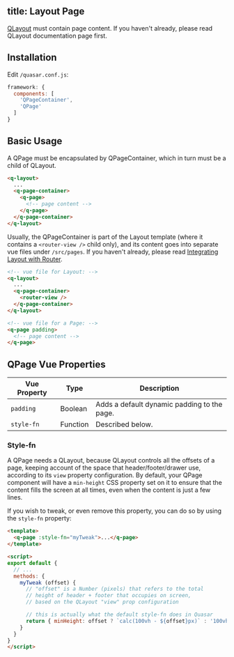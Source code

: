 title: Layout Page
---
[QLayout](/components/layout.html) must contain page content. If you haven't already, please read QLayout documentation page first.
<input type="hidden" data-fullpage-demo="layout-demo/play-with-layout" data-source="../../layouts/layout-demo.vue">

## Installation
Edit `/quasar.conf.js`:
```js
framework: {
  components: [
    'QPageContainer',
    'QPage'
  ]
}
```

## Basic Usage
A QPage must be encapsulated by QPageContainer, which in turn must be a child of QLayout.

```html
<q-layout>
  ...
  <q-page-container>
    <q-page>
      <!-- page content -->
    </q-page>
  </q-page-container>
</q-layout>
```

Usually, the QPageContainer is part of the Layout template (where it contains a `<router-view />` child only), and its content goes into separate vue files under `/src/pages`. If you haven't already, please read [Integrating Layout with Router](/components/integrating-layout-with-router.html).

```html
<!-- vue file for Layout: -->
<q-layout>
  ...
  <q-page-container>
    <router-view />
  </q-page-container>
</q-layout>

<!-- vue file for a Page: -->
<q-page padding>
  <!-- page content -->
</q-page>
```

## QPage Vue Properties
| Vue Property | Type | Description |
| --- | --- | --- |
| `padding` | Boolean | Adds a default dynamic padding to the page. |
| `style-fn` | Function | Described below. |

### Style-fn
A QPage needs a QLayout, because QLayout controls all the offsets of a page, keeping account of the space that header/footer/drawer use, according to its `view` property configuration. By default, your QPage component will have a `min-height` CSS property set on it to ensure that the content fills the screen at all times, even when the content is just a few lines.

If you wish to tweak, or even remove this property, you can do so by using the `style-fn` property:

```html
<template>
  <q-page :style-fn="myTweak">...</q-page>
</template>

<script>
export default {
  // ...
  methods: {
    myTweak (offset) {
      // "offset" is a Number (pixels) that refers to the total
      // height of header + footer that occupies on screen,
      // based on the QLayout "view" prop configuration

      // this is actually what the default style-fn does in Quasar
      return { minHeight: offset ? `calc(100vh - ${offset}px)` : '100vh' }
    }
  }
}
</script>
```

